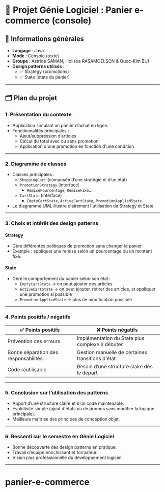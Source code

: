 # 🧩 Projet Génie Logiciel : Panier e-commerce (console)

## 📌 Informations générales
- **Langage** : Java  
- **Mode** : Console (texte)  
- **Groupe** : Astride SAMAN, Holisoa RASAMOELSON & Quoc-Kim BUI
- **Design patterns utilisés** :  
  - ✅ Strategy (promotions)  
  - ✅ State (états du panier)  

---

## 🗂️ Plan du projet

### 1. Présentation du contexte
- Application simulant un panier d’achat en ligne.
- Fonctionnalités principales :
  - Ajout/suppression d’articles
  - Calcul du total avec ou sans promotion
  - Application d'une promotion en fonction d'une condition

---

### 2. Diagramme de classes
- Classes principales :
  - `ShoppingCart` (composée d’une stratégie et d’un état)
  - `PromotionStrategy` (interface)
    - `RemisePourcentage`, `RemiseFixe`...
  - `CartState` (interface)
    - `EmptyCartState`, `ActiveCartState`, `PromotionAppliedState`
- Le diagramme UML illustre clairement l'utilisation de Strategy et State.

---

### 3. Choix et intérêt des design patterns

#### Strategy
- Gère différentes politiques de promotion sans changer le panier.
- Exemple : appliquer une remise selon un pourcentage ou un montant fixe.

#### State
- Gère le comportement du panier selon son état :
  - `EmptyCartState` → on peut ajouter des articles
  - `ActiveCartState` → on peut ajouter, retirer des articles, et appliquer une promotion si possible
  - `PromotionAppliedState` → plus de modification possible

---

### 4. Points positifs / négatifs

| ✅ Points positifs                        | ❌ Points négatifs                                 |
|-------------------------------------------|----------------------------------------------------|
| Prévention des erreurs                    | Implémentation du State plus complexe à débuter    |
| Bonne séparation des responsabilités      | Gestion manuelle de certaines transitions d'état   |
| Code réutilisable                         | Besoin d’une structure claire dès le départ        |

---

### 5. Conclusion sur l’utilisation des patterns
- Apport d’une structure claire et d’un code maintenable.
- Évolutivité simple (ajout d'états ou de promos sans modifier la logique principale).
- Meilleure maîtrise des principes de conception objet.

---

### 6. Ressenti sur le semestre en Génie Logiciel
- Bonne découverte des design patterns en pratique.
- Travail d’équipe enrichissant et formateur.
- Vision plus professionnelle du développement logiciel.

---


# panier-e-commerce
